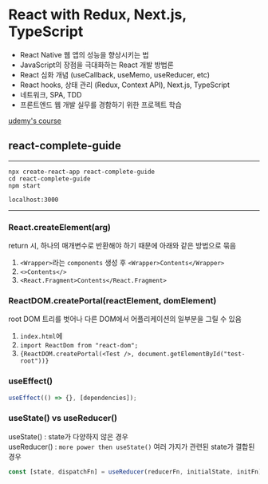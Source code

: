 # React with Redux, Next.js, TypeScript

- React Native 웹 앱의 성능을 향상시키는 법
- JavaScript의 장점을 극대화하는 React 개발 방법론
- React 심화 개념 (useCallback, useMemo, useReducer, etc)
- React hooks, 상태 관리 (Redux, Context API), Next.js, TypeScript
- 네트워크, SPA, TDD
- 프론트엔드 웹 개발 실무를 경함하기 위한 프로젝트 학습

[udemy's course](https://www.udemy.com/course/best-react/)

## react-complete-guide

---

```
npx create-react-app react-complete-guide
cd react-complete-guide
npm start
```

```
localhost:3000
```

---

### React.createElement(arg)

return 시, 하나의 매개변수로 반환해야 하기 때문에 아래와 같은 방법으로 묶음

1. `<Wrapper>`라는 `components` 생성 후 `<Wrapper>Contents</Wrapper>`
2. `<>Contents</>`
3. `<React.Fragment>Contents</React.Fragment>`

### ReactDOM.createPortal(reactElement, domElement)

root DOM 트리를 벗어나 다른 DOM에서 어플리케이션의 일부분을 그릴 수 있음

1. `index.html`에 <div id="test-root">
2. `import ReactDom from "react-dom";`
3. `{ReactDOM.createPortal(<Test />, document.getElementById("test-root"))}`

### useEffect()

```jsx
useEffect(() => {}, [dependencies]);
```

### useState() vs useReducer()

useState() : state가 다양하지 않은 경우  
useReducer() : `more power then useState()` 여러 가지가 관련된 state가 결합된 경우

```jsx
const [state, dispatchFn] = useReducer(reducerFn, initialState, initFn);
```
